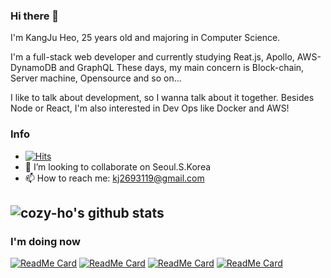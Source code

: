 ### Hi there 👋

I'm KangJu Heo, 25 years old and majoring in Computer Science.

I'm a full-stack web developer and currently studying Reat.js, Apollo, AWS-DynamoDB and GraphQL These days, my main concern is Block-chain, Server machine, Opensource and so on...

I like to talk about development, so I wanna talk about it together. Besides Node or React, I'm also interested in Dev Ops like Docker and AWS!

### Info

- [![Hits](https://hits.seeyoufarm.com/api/count/incr/badge.svg?url=https%3A%2F%2Fgithub.com%2FCozy-Ho&count_bg=%236EF9C2&title_bg=%23D49BFB&icon=&icon_color=%23E7E7E7&title=Hi+there&edge_flat=false)](https://github.com/cozy-ho)
- 👯 I’m looking to collaborate on Seoul.S.Korea
- 📫 How to reach me: kj2693119@gmail.com


![cozy-ho's github stats](https://github-readme-stats.vercel.app/api?username=cozy-ho&show_icons=true&theme=radical)
---

### I'm doing now
[![ReadMe Card](https://github-readme-stats.vercel.app/api/pin/?username=cozy-ho&repo=OAuth2)](https://github.com/Cozy-Ho/OAuth2)
[![ReadMe Card](https://github-readme-stats.vercel.app/api/pin/?username=cozy-ho&repo=Apollo-server)](https://github.com/Cozy-Ho/Apollo-server)
[![ReadMe Card](https://github-readme-stats.vercel.app/api/pin/?username=cozy-ho&repo=photolog)](https://github.com/Cozy-Ho/photolog)
[![ReadMe Card](https://github-readme-stats.vercel.app/api/pin/?username=cozy-ho&repo=React_tutorial)](https://github.com/Cozy-Ho/React_tutorial)

